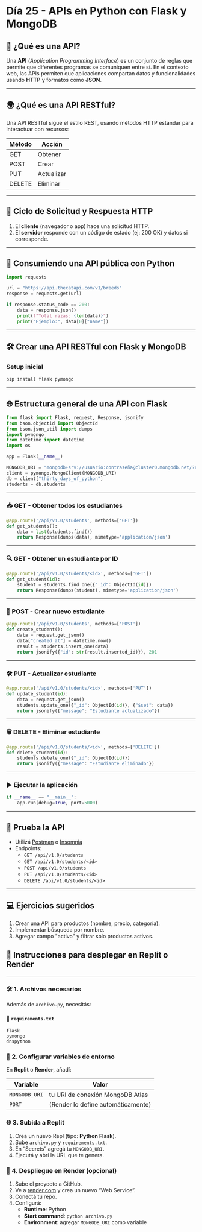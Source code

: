 
# Día 25 - APIs en Python con Flask y MongoDB

## 🧠 ¿Qué es una API?

Una **API** (*Application Programming Interface*) es un conjunto de reglas que permite que diferentes programas se comuniquen entre sí. En el contexto web, las APIs permiten que aplicaciones compartan datos y funcionalidades usando **HTTP** y formatos como **JSON**.

---

## 🌍 ¿Qué es una API RESTful?

Una API RESTful sigue el estilo REST, usando métodos HTTP estándar para interactuar con recursos:

| Método | Acción     |
|--------|------------|
| GET    | Obtener    |
| POST   | Crear      |
| PUT    | Actualizar |
| DELETE | Eliminar   |

---

## 🚦 Ciclo de Solicitud y Respuesta HTTP

1. El **cliente** (navegador o app) hace una solicitud HTTP.
2. El **servidor** responde con un código de estado (ej: 200 OK) y datos si corresponde.

---

## 🧪 Consumiendo una API pública con Python

```python
import requests

url = "https://api.thecatapi.com/v1/breeds"
response = requests.get(url)

if response.status_code == 200:
    data = response.json()
    print(f"Total razas: {len(data)}")
    print("Ejemplo:", data[0]["name"])
```

---

## 🛠 Crear una API RESTful con Flask y MongoDB

### Setup inicial

```bash
pip install flask pymongo
```

---

## 🌐 Estructura general de una API con Flask

```python
from flask import Flask, request, Response, jsonify
from bson.objectid import ObjectId
from bson.json_util import dumps
import pymongo
from datetime import datetime
import os

app = Flask(__name__)

MONGODB_URI = "mongodb+srv://usuario:contraseña@cluster0.mongodb.net/?retryWrites=true&w=majority"
client = pymongo.MongoClient(MONGODB_URI)
db = client["thirty_days_of_python"]
students = db.students
```

---

### 📥 GET - Obtener todos los estudiantes

```python
@app.route('/api/v1.0/students', methods=['GET'])
def get_students():
    data = list(students.find())
    return Response(dumps(data), mimetype='application/json')
```

---

### 🔍 GET - Obtener un estudiante por ID

```python
@app.route('/api/v1.0/students/<id>', methods=['GET'])
def get_student(id):
    student = students.find_one({"_id": ObjectId(id)})
    return Response(dumps(student), mimetype='application/json')
```

---

### 📝 POST - Crear nuevo estudiante

```python
@app.route('/api/v1.0/students', methods=['POST'])
def create_student():
    data = request.get_json()
    data["created_at"] = datetime.now()
    result = students.insert_one(data)
    return jsonify({"id": str(result.inserted_id)}), 201
```

---

### 🛠 PUT - Actualizar estudiante

```python
@app.route('/api/v1.0/students/<id>', methods=['PUT'])
def update_student(id):
    data = request.get_json()
    students.update_one({"_id": ObjectId(id)}, {"$set": data})
    return jsonify({"message": "Estudiante actualizado"})
```

---

### 🗑 DELETE - Eliminar estudiante

```python
@app.route('/api/v1.0/students/<id>', methods=['DELETE'])
def delete_student(id):
    students.delete_one({"_id": ObjectId(id)})
    return jsonify({"message": "Estudiante eliminado"})
```

---

### ▶ Ejecutar la aplicación

```python
if __name__ == "__main__":
    app.run(debug=True, port=5000)
```

---

## 🧪 Prueba la API

- Utilizá [Postman](https://www.postman.com/) o [Insomnia](https://insomnia.rest/)
- Endpoints:
  - `GET /api/v1.0/students`
  - `GET /api/v1.0/students/<id>`
  - `POST /api/v1.0/students`
  - `PUT /api/v1.0/students/<id>`
  - `DELETE /api/v1.0/students/<id>`

---

## 💻 Ejercicios sugeridos

1. Crear una API para productos (nombre, precio, categoría).
2. Implementar búsqueda por nombre.
3. Agregar campo "activo" y filtrar solo productos activos.



## 🚀 Instrucciones para desplegar en **Replit** o **Render**

---

### 🛠 1. Archivos necesarios

Además de `archivo.py`, necesitás:

#### 📄 `requirements.txt`

```text
flask 
pymongo 
dnspython
```
### 🔐 2. Configurar variables de entorno

En **Replit** o **Render**, añadí:

|Variable|Valor|
|---|---|
|`MONGODB_URI`|tu URI de conexión MongoDB Atlas|
|`PORT`|(Render lo define automáticamente)|

### 🌐 3. Subida a Replit

1. Crea un nuevo Repl (tipo: **Python Flask**).
2. Sube `archivo.py` y `requirements.txt`.
3. En “Secrets” agregá tu `MONGODB_URI`.
4. Ejecutá y abrí la URL que te genera.

### 🚀 4. Despliegue en Render (opcional)

1. Sube el proyecto a GitHub.
2. Ve a [render.com](https://render.com) y crea un nuevo “Web Service”.
3. Conectá tu repo.
4. Configurá:
    - **Runtime**: Python
    - **Start command**: `python archivo.py`
    - **Environment**: agregar `MONGODB_URI` como variable